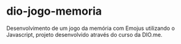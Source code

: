 # dio-jogo-memoria
Desenvolvimento de um jogo da memória com Emojus utilizando o Javascript, projeto desenvolvido através do curso da DIO.me.
